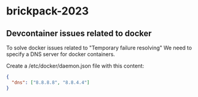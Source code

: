 # brickpack-2023


## Devcontainer issues related to docker 
To solve docker issues related to "Temporary failure resolving"
We need to specify a DNS server for docker containers.

Create a /etc/docker/daemon.json file with this content:
```json
{
  "dns": ["8.8.8.8", "8.8.4.4"]
}
```

